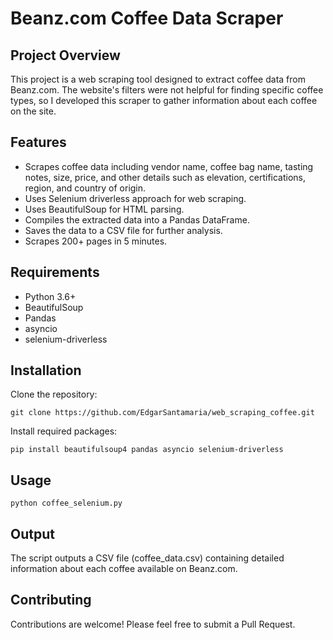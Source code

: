 # Beanz.com Coffee Data Scraper
## Project Overview
This project is a web scraping tool designed to extract coffee data from Beanz.com. The website's filters were not helpful for finding specific coffee types, so I developed this scraper to gather information about each coffee on the site.

## Features
 - Scrapes coffee data including vendor name, coffee bag name, tasting notes, size, price, and other details such as elevation, certifications, region, and country of origin.
 - Uses Selenium driverless approach for web scraping.
 - Uses BeautifulSoup for HTML parsing.
 - Compiles the extracted data into a Pandas DataFrame.
 - Saves the data to a CSV file for further analysis.
 - Scrapes 200+ pages in 5 minutes.

## Requirements
- Python 3.6+
- BeautifulSoup
- Pandas
- asyncio
- selenium-driverless

## Installation
Clone the repository:
```
git clone https://github.com/EdgarSantamaria/web_scraping_coffee.git
```

Install required packages:
```
pip install beautifulsoup4 pandas asyncio selenium-driverless
```
## Usage
```
python coffee_selenium.py
```
## Output
The script outputs a CSV file (coffee_data.csv) containing detailed information about each coffee available on Beanz.com.

## Contributing
Contributions are welcome! Please feel free to submit a Pull Request.


